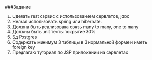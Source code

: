 ###Задание
1. Сделать rest сервис с использованием сервлетов, jdbc
2. Нельзя использовать spring или hibernate.
3. Должна быть реализована связь many to many, one to many
4. Должны быть unit тесты покрытие 80%
6. Бд Postgres
7. Содержать минимум 3 таблицы в 3 нормальной форме и иметь foreign key
8. Предлагаю туториал по JSP приложении на сервлетах
